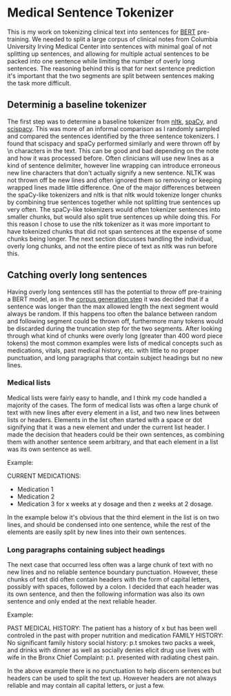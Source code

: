 # Medical Sentence Tokenizer
This is my work on tokenizing clinical text into sentences for [BERT](https://arxiv.org/abs/1810.04805) pre-training. We needed to split a large corpus of clinical notes from Columbia University Irving Medical Center into sentences with minimal goal of not splitting up sentences, and allowing for multiple actual sentences to be packed into one sentence while limiting the number of overly long sentences. The reasoning behind this is that for next sentence prediction it's important that the two segments are split between sentences making the task more difficult.


## Determinig a baseline tokenizer
The first step was to determine a baseline tokenizer from [nltk](https://www.nltk.org/_modules/nltk/tokenize.html#sent_tokenize), [spaCy](https://spacy.io/), and [scispacy](https://allenai.github.io/scispacy/). This was more of an informal comparison as I randomly sampled and compared the sentences identified by the three sentence tokenizers. I found that scispacy and spaCy performed similarly and were thrown off by \n characters in the text. This can be good and bad depending on the note and how it was processed before. Often clinicians will use new lines as a kind of sentence delimiter, however line wrapping can introduce erroneous new line characters that don't actually signify a new sentence. NLTK was not thrown off be new lines and often ignored them so removing or keeping wrapped lines made little difference.
One of the major differences between the spaCy-like tokenizers and nltk is that nltk would tokenize longer chunks by combining true sentences together while not splitting true sentences up very often. The spaCy-like tokenizers would often tokenizer sentences into smaller chunks, but would also split true sentences up while doing this. For this reason I chose to use the nltk tokenizer as it was more important to have tokenized chunks that did not span sentences at the expense of some chunks being longer. The next section discusses handling the individual, overly long chunks, and not the entire piece of text as nltk was run before this.


## Catching overly long sentences

Having overly long sentences still has the potential to throw off pre-training a BERT model, as in the [corpus generation step](https://github.com/ncbi-nlp/NCBI_BERT/blob/master/tokenizer/run_tokenization.py) it was decided that if a sentence was longer than the max allowed length the next segment would always be random. If this happens too often the balance between random and following segment could be thrown off, furthermore many tokens would be discarded during the truncation step for the two segments. After looking through what kind of chunks were overly long (greater than 400 word piece tokens) the most common examples were lists of medical concepts such as medications, vitals, past medical history, etc. with little to no proper punctuation, and long paragraphs that contain subject headings but no new lines. 

### Medical lists
Medical lists were fairly easy to handle, and I think my code handled a majority of the cases. The form of medical lists was often a large chunk of text with new lines after every element in a list, and two new lines between lists or headers. Elements in the list often started with a space or dot signifying that it was a new element and under the current list header. I made the decision that headers could be their own sentences, as combining them with another sentence seem arbitrary, and that each element in a list was its own sentence as well. 

Example:

CURRENT MEDICATIONS:

  * Medication 1
  * Medication 2
  * Medication 3 for x weeks at y dosage
and then z weeks at 2 dosage.

In the example below it's obvious that the third element in the list is on two lines, and should be condensed into one sentence, while the rest of the elements are easily split by new lines into their own sentences.


### Long paragraphs containing subject headings
The next case that occurred less often was a large chunk of text with no new lines and no reliable sentence boundary punctuation. However, these chunks of text did often contain headers with the form of capital letters, possibly with spaces, followed by a colon. I decided that each header was its own sentence, and then the following information was also its own sentence and only ended at the next reliable header.

Example:

PAST MEDICAL HISTORY: The patient has a history of x but has been well controled in the past with proper nutrition and medication FAMILY HISTORY: No significant family history social history: p.t smokes two packs a week, and drinks with dinner as well as socially denies elicit drug use lives with wife in the Bronx Chief Complaint: p.t. presented with radiating chest pain.

In the above example there is no punctuation to help discern sentences but headers can be used to split the text up. However headers are not always reliable and may contain all capital letters, or just a few. 
